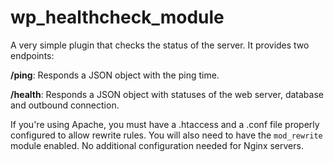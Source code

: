 # wp_healthcheck_module

A very simple plugin that checks the status of the server. It provides two endpoints:

**/ping**: Responds a JSON object with the ping time.

**/health**: Responds a JSON object with statuses of the web server, database and outbound connection.

If you're using Apache, you must have a .htaccess and a .conf file properly configured to allow rewrite rules. You will also need to have the `mod_rewrite` module enabled. No additional configuration needed for Nginx servers.
